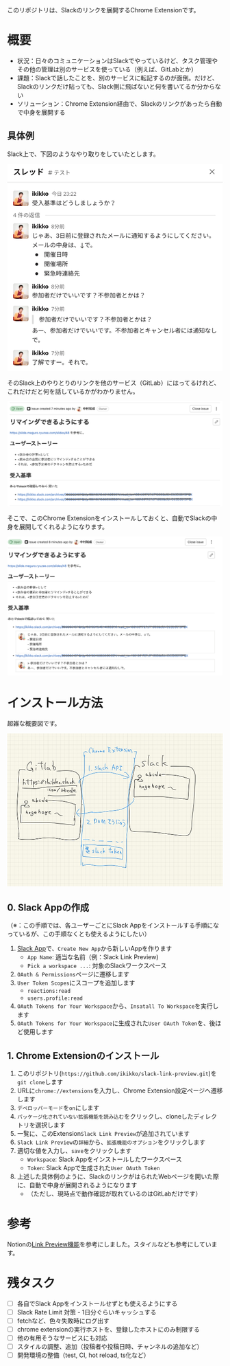 このリポジトリは、Slackのリンクを展開するChrome Extensionです。

# 概要
- 状況：日々のコミュニケーションはSlackでやっているけど、タスク管理やその他の管理は別のサービスを使っている（例えば、GitLabとか）
- 課題：Slackで話したことを、別のサービスに転記するのが面倒。だけど、Slackのリンクだけ貼っても、Slack側に飛ばないと何を書いてるか分からない
- ソリューション：Chrome Extension経由で、Slackのリンクがあったら自動で中身を展開する

## 具体例
Slack上で、下図のようなやり取りをしていたとします。

![](images/slack.png)

そのSlack上のやりとりのリンクを他のサービス（GitLab）にはってるけれど、これだけだと何を話しているかがわかりません。

![](images/gitlab_before.png)

そこで、このChrome Extensionをインストールしておくと、自動でSlackの中身を展開してくれるようになります。

![](images/gitlab_after.png)

# インストール方法

超雑な概要図です。

![](images/overview.jpeg)

## 0. Slack Appの作成
（※：この手順では、各ユーザーごとにSlack Appをインストールする手順になっているが、この手順なくとも使えるようにしたい）

1. [Slack App](https://api.slack.com/apps)で、`Create New App`から新しいAppを作ります
    - `App Name`: 適当な名前（例：Slack Link Preview)
    - `Pick a workspace ...`: 対象のSlackワークスペース
2. `OAuth & Permissions`ページに遷移します
3. `User Token Scopes`にスコープを追加します
    - `reactions:read`
    - `users.profile:read`
4. `OAuth Tokens for Your Workspace`から、`Insatall To Workspace`を実行します
5. `OAuth Tokens for Your Workspace`に生成された`User OAuth Token`を、後ほど使用します

## 1. Chrome Extensionのインストール

1. このリポジトリ(`https://github.com/ikikko/slack-link-preview.git`)を`git clone`します
2. URLに`chrome://extensions`を入力し、Chrome Extension設定ページへ遷移します
3. `デベロッパーモード`を`on`にします
4. `パッケージ化されていない拡張機能を読み込む`をクリックし、cloneしたディレクトリを選択します
5. 一覧に、このExtension`Slack Link Preview`が追加されています
6. `Slack Link Preview`の`詳細`から、`拡張機能のオプション`をクリックします
7. 適切な値を入力し、`save`をクリックします
    - `Workspace`: Slack Appをインストールしたワークスペース
    - `Token`: Slack Appで生成された`User OAuth Token`
8. 上述した具体例のように、SlackのリンクがはられたWebページを開いた際に、自動で中身が展開されるようになります
    - （ただし、現時点で動作確認が取れているのはGitLabだけです）

# 参考
Notionの[Link Preview機能](https://www.notion.so/ja-jp/help/guides/manage-projects-using-link-previews)を参考にしました。スタイルなども参考にしています。

# 残タスク
- [ ] 各自でSlack Appをインストールせずとも使えるようにする
- [ ] Slack Rate Limit 対策 - 1日分ぐらいキャッシュする
- [ ] fetchなど、色々失敗時にログ出す
- [ ] chrome extensionの実行ホストを、登録したホストにのみ制限する
- [ ] 他の有用そうなサービスにも対応
- [ ] スタイルの調整、追加（投稿者や投稿日時、チャンネルの追加など）
- [ ] 開発環境の整備（test, CI, hot reload, ts化など）
